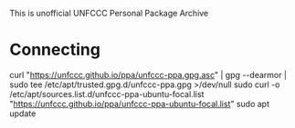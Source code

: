 This is unofficial UNFCCC Personal Package Archive

# Connecting

curl "https://unfccc.github.io/ppa/unfccc-ppa.gpg.asc" | gpg --dearmor | sudo tee /etc/apt/trusted.gpg.d/unfccc-ppa.gpg >/dev/null
sudo curl -o /etc/apt/sources.list.d/unfccc-ppa-ubuntu-focal.list "https://unfccc.github.io/ppa/unfccc-ppa-ubuntu-focal.list"
sudo apt update
